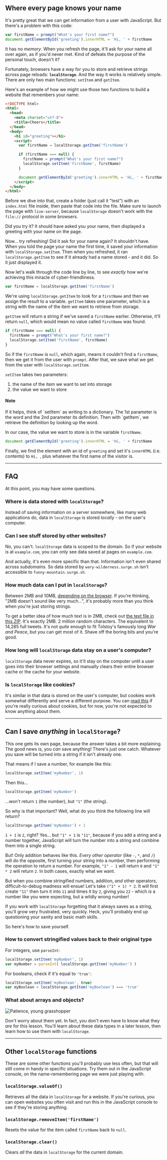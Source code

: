 ## Where every page knows your name

It's pretty great that we can get information from a user with JavaScript. But there's a problem with this code:

``` js
var firstName = prompt("What's your first name?")
document.getElementById('greeting').innerHTML = 'Hi, ' + firstName
```

It has no _memory_. When you refresh the page, it'll ask for your name all over again, as if you'd never met. Kind of defeats the purpose of the personal touch, doesn't it?

Fortunately, browsers have a way for you to store and retrieve strings across page reloads: __`localStorage`__. And the way it works is relatively simple. There are only two main functions: `setItem` and `getItem`.

Here's an example of how we might use those two functions to build a website that remembers your name:

``` html
<!DOCTYPE html>
<html>
  <head>
    <meta charset="utf-8">
    <title>Cheers</title>
  </head>
  <body>
    <h1 id="greeting"></h1>
    <script>
      var firstName = localStorage.getItem('firstName')

      if (firstName === null) {
        firstName = prompt("What's your first name?")
        localStorage.setItem('firstName', firstName)
      }

      document.getElementById('greeting').innerHTML = 'Hi, ' + firstName
    </script>
  </body>
</html>
```

Before we dive into that, create a folder (just call it "test") with an `index.html` file inside, then paste that code into the file. Make sure to launch the page with `live-server`, because `localStorage` doesn't work with the `file://` protocol in some browsers.

Did you try it? It should have asked you your name, then displayed a greeting with your name on the page.

Now... try refreshing! Did it ask for your name again? It shouldn't have. When you told the page your name the first time, it saved your information with `localStorage.setItem`. Then when you refreshed, it ran `localStorage.getItem` to see if it already had a name stored - and it did. So it just displayed it.

Now let's walk through the code line by line, to see _exactly_ how we're achieving this miracle of cyber-friendliness.

``` js
var firstName = localStorage.getItem('firstName')
```

We're using `localStorage.getItem` to look for a `firstName` and then we assign the result to a variable. `getItem` takes one parameter, which is a string with the name of the item we want to retrieve from storage.

`getItem` will return a string if we've saved a `firstName` earlier. Otherwise, it'll return `null`, which would mean no value called `firstName` was found.

``` js
if (firstName === null) {
  firstName = prompt("What's your first name?")
  localStorage.setItem('firstName', firstName)
}
```

So if the `firstName` is `null`, which again, means it couldn't find a `firstName`, then we get it from the user with `prompt`. After that, we save what we get from the user with `localStorage.setItem`.

`setItem` takes two parameters:

1. the name of the item we want to set into storage
2. the value we want to store

<div class="callout callout-info">

  <h4>Note</h4>

  <p>If it helps, think of `setItem` as writing to a dictionary. The 1st parameter is the word and the 2nd parameter its definition. Then with `getItem`, we retrieve the definition by looking up the word.</p>

</div>

In our case, the value we want to store is in the variable `firstName`.

``` js
document.getElementById('greeting').innerHTML = 'Hi, ' + firstName
```

Finally, we find the element with an id of `greeting` and set it's `innerHTML` (i.e. contents) to `Hi, `, plus whatever the first name of the visitor is.

---

## FAQ

At this point, you may have some questions.

### Where is data stored with `localStorage`?

Instead of saving information on a server somewhere, like many web applications do, data in `localStorage` is stored _locally_ - on the user's computer.

### Can I see stuff stored by other websites?

No, you can't. `localStorage` data is scoped to the domain. So if your website is at `example.com`, you can only see data saved at pages on `example.com`.

And actually, it's even more specific than that. Information isn't even shared across _subdomains_. So data stored by `wary-wilderness.surge.sh` isn't accessible to `funny-mountain.surge.sh`.

### How much data can I put in `localStorage`?

Between 2MB and 10MB, [depending on the browser](http://www.html5rocks.com/en/tutorials/offline/quota-research/). If you're thinking, "2MB doesn't sound like very much...", it's probably more than you think when you're just storing strings.

To get a better idea of how much text is in 2MB, check out [the text file in this ZIP](https://gist.github.com/chrisvfritz/6880d96c100a9a3ad825/archive/a8dbce78fba793fc5254cd3bc1d031d27ec17c6b.zip). It's exactly 2MB. 2 million random characters. The equivalent to 14,285 full tweets. It's not _quite_ enough to fit Tolstoy's famously long _War and Peace_, but you can get most of it. Shave off the boring bits and you're good.

### How long will `localStorage` data stay on a user's computer?

`localStorage` data never expires, so it'll stay on the computer until a user goes into their browser settings and manually clears their entire browser cache or the cache for your website.

### Is `localStorage` like cookies?

It's similar in that data is stored on the user's computer, but cookies work somewhat differently and serve a different purpose. You can [read this](http://stackoverflow.com/questions/3220660/local-storage-vs-cookies) if you're really curious about cookies, but for now, you're not expected to know anything about them.

---

## Can I save _anything_ in `localStorage`?

This one gets its own page, because the answer takes a bit more explaining. The good news is, you _can_ save anything! There's just one catch. Whatever you save will be turned into a string if it isn't already one.

That means if I save a number, for example like this:

``` js
localStorage.setItem('myNumber', 1)
```

Then this...

``` js
localStorage.getItem('myNumber')
```

...won't return `1` (the number), but `"1"` (the string).

So why is that important? Well, what do you think the following line will return?

``` js
localStorage.getItem('myNumber') + 1
```

`1 + 1` is `2`, right? Yes... but `"1" + 1` is `"11"`, because if you add a string and a number together, JavaScript will turn the number into a string and combine them into a single string.

But! Only addition behaves like this. _Every other operator_ (like `-`, `*`, and `/`) will do the opposite, first turning your string into a number, then performing the operation to return a number. For example, `"1" - 1` will return `0` and `"1" * 2` will return `2`. In both cases, exactly what we want.

But when you combine stringified numbers, addition, _and_ other operators, difficult-to-debug madness will ensue! Let's take `("1" + 1) * 2`. It will first create `"11"` then turn it into `11` and times it by `2`, giving you `22` - which _is_ a number like you were expecting, but a wildly wrong number!

If you work with `localStorage` forgetting that it always saves as a string, you'll grow very frustrated, very quickly. Heck, you'll probably end up questioning your sanity and basic math skills.

So here's how to save yourself.

### How to convert stringified values back to their original type

For integers, use `parseInt`:

``` js
localStorage.setItem('myNumber', 1)
var myNumber = parseInt( localStorage.getItem('myNumber') )
```

For booleans, check if it's equal to `'true'`:

``` js
localStorage.setItem('myBoolean', true)
var myBoolean = localStorage.getItem('myBoolean') === 'true'
```

### What about arrays and objects?

![Patience, young grasshopper](https://media.licdn.com/mpr/mpr/p/3/005/075/1a2/3ed20a3.jpg)

Don't worry about them yet. In fact, you don't even have to know what they _are_ for this lesson. You'll learn about these data types in a later lesson, then learn how to use them with `localStorage`.

---

## Other `localStorage` functions

These are some other functions you'll probably use less often, but that will still come in handy in specific situations. Try them out in the JavaScript console, on the name-remembering page we were just playing with.

### `localStorage.valueOf()`

Retrieves all the data in `localStorage` for a website. If you're curious, you can open websites you often visit and run this in the JavaScript console to see if they're storing anything.

### `localStorage.removeItem('firstName')`

Resets the value for the item called `firstName` back to `null`.

### `localStorage.clear()`

Clears _all_ the data in `localStorage` for the current domain.
